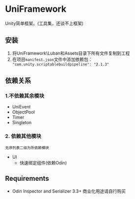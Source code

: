 # UniFramework

Unity简单框架。(工具集，还谈不上框架)

## 安装
1. 将UniFramework\Luban和Assets目录下所有文件复制到工程
2. 在项目`manifest.json`文件中添加依赖包：` "com.unity.scriptablebuildpipeline": "2.1.3"`

## 依赖关系

### 1.不依赖其余模块

- UniEvent
- ObjectPool
- Timer
- Singleton

### 2. 依赖其他模块

`无序列表二级为所依赖模块`

- UI
  - 快速绑定组件(依赖Odin)

## Requirements

- Odin Inspector and Serializer 3.3+ 商业化用途请自行购买
